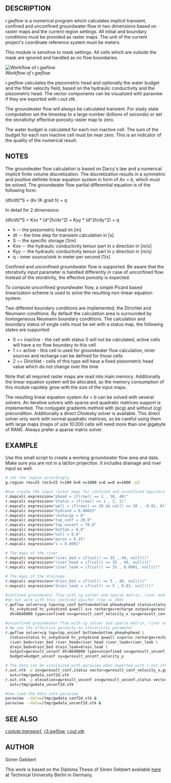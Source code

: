 ## DESCRIPTION

*r.gwflow* is a numerical program which calculates implicit transient,
confined and unconfined groundwater flow in two dimensions based on
raster maps and the current region settings. All initial and boundary
conditions must be provided as raster maps. The unit of the current
project's coordinate reference system must be meters.

This module is sensitive to mask settings. All cells which are outside
the mask are ignored and handled as no flow boundaries.

![Workflow of r.gwflow](r_gwflow_concept.png)  
*Workflow of r.gwflow*

*r.gwflow* calculates the piezometric head and optionally the water
budget and the filter velocity field, based on the hydraulic
conductivity and the piezometric head. The vector components can be
visualized with paraview if they are exported with *r.out.vtk*.  
  
The groundwater flow will always be calculated transient. For stady
state computation set the timestep to a large number (billions of
seconds) or set the storativity/ effective porosity raster map to
zero.  
  
The water budget is calculated for each non inactive cell. The sum of
the budget for each non inactive cell must be near zero. This is an
indicator of the quality of the numerical result.

## NOTES

The groundwater flow calculation is based on Darcy's law and a numerical
implicit finite volume discretization. The discretization results in a
symmetric and positive definite linear equation system in form of *Ax =
b*, which must be solved. The groundwater flow partial differential
equation is of the following form:

(dh/dt)\*S = div (K grad h) + q

In detail for 2 dimensions:

(dh/dt)\*S = Kxx \* (d^2h/dx^2) + Kyy \* (d^2h/dy^2) + q

- h -- the piezometric head im \[m\]
- dt -- the time step for transient calculation in \[s\]
- S -- the specific storage \[1/m\]
- Kxx -- the hydraulic conductivity tensor part in x direction in
  \[m/s\]
- Kyy -- the hydraulic conductivity tensor part in y direction in
  \[m/s\]
- q - inner source/sink in meter per second \[1/s\]

Confined and unconfined groundwater flow is supported. Be aware that the
storativity input parameter is handled differently in case of unconfined
flow. Instead of the storativity, the effective porosity is expected.

To compute unconfined groundwater flow, a simple Picard based
linearization scheme is used to solve the resulting non-linear equation
system.

Two different boundary conditions are implemented, the Dirichlet and
Neumann conditions. By default the calculation area is surrounded by
homogeneous Neumann boundary conditions. The calculation and boundary
status of single cells must be set with a status map, the following
states are supported:

- 0 == inactive - the cell with status 0 will not be calculated, active
  cells will have a no flow boundary to this cell
- 1 == active - this cell is used for groundwater flow calculation,
  inner sources and recharge can be defined for those cells
- 2 == Dirichlet - cells of this type will have a fixed piezometric head
  value which do not change over the time

Note that all required raster maps are read into main memory.
Additionally the linear equation system will be allocated, so the memory
consumption of this module rapidely grow with the size of the input
maps.  
  
The resulting linear equation system *Ax = b* can be solved with several
solvers. An iterative solvers with sparse and quadratic matrices support
is implemented. The conjugate gradients method with (pcg) and without
(cg) precondition. Additionally a direct Cholesky solver is available.
This direct solver only work with normal quadratic matrices, so be
careful using them with large maps (maps of size 10.000 cells will need
more than one gigabyte of RAM). Always prefer a sparse matrix solver.

## EXAMPLE

Use this small script to create a working groundwater flow area and
data. Make sure you are not in a lat/lon projection. It includes
drainage and river input as well.

```sh
# set the region accordingly
g.region res=25 res3=25 t=100 b=0 n=1000 s=0 w=0 e=1000 -p3

#now create the input raster maps for confined and unconfined aquifers
r.mapcalc expression="phead = if(row() == 1 , 50, 40)"
r.mapcalc expression="status = if(row() == 1 , 2, 1)"
r.mapcalc expression="well = if(row() == 20 && col() == 20 , -0.01, 0)"
r.mapcalc expression="hydcond = 0.00025"
r.mapcalc expression="recharge = 0"
r.mapcalc expression="top_conf = 20.0"
r.mapcalc expression="top_unconf = 70.0"
r.mapcalc expression="bottom = 0.0"
r.mapcalc expression="null = 0.0"
r.mapcalc expression="poros = 0.15"
r.mapcalc expression="s = 0.0001"

# The maps of the river
r.mapcalc expression="river_bed = if(col() == 35 , 48, null())"
r.mapcalc expression="river_head = if(col() == 35 , 49, null())"
r.mapcalc expression="river_leak = if(col() == 35 , 0.0001, null())"

# The maps of the drainage
r.mapcalc expression="drain_bed = if(col() == 5 , 48, null())"
r.mapcalc expression="drain_leak = if(col() == 5 , 0.01, null())"

#confined groundwater flow with cg solver and sparse matrix, river and drain
#do not work with this confined aquifer (top == 20m)
r.gwflow solver=cg top=top_conf bottom=bottom phead=phead status=status \
  hc_x=hydcond hc_y=hydcond q=well s=s recharge=recharge output=gwresult_conf \
  dt=8640000 type=confined vx=gwresult_conf_velocity_x vy=gwresult_conf_velocity_y budget=budget_conf

#unconfined groundwater flow with cg solver and sparse matrix, river and drain are enabled
# We use the effective porosity as storativity parameter
r.gwflow solver=cg top=top_unconf bottom=bottom phead=phead \
  status=status hc_x=hydcond hc_y=hydcond q=well s=poros recharge=recharge \
  river_bed=river_bed river_head=river_head river_leak=river_leak \
  drain_bed=drain_bed drain_leak=drain_leak \
  output=gwresult_unconf dt=8640000 type=unconfined vx=gwresult_unconf_velocity_x \
  budget=budget_unconf vy=gwresult_unconf_velocity_y

# The data can be visulaized with paraview when exported with r.out.vtk
r.out.vtk -p in=gwresult_conf,status vector=gwresult_conf_velocity_x,gwresult_conf_velocity_y,null \
  out=/tmp/gwdata_conf2d.vtk
r.out.vtk -p elevation=gwresult_unconf in=gwresult_unconf,status vector=gwresult_unconf_velocity_x,gwresult_unconf_velocity_y,null \
  out=/tmp/gwdata_unconf2d.vtk

#now load the data into paraview
paraview --data=/tmp/gwdata_conf2d.vtk &
paraview --data=/tmp/gwdata_unconf2d.vtk &
```

## SEE ALSO

*[r.solute.transport](r.solute.transport.md), [r3.gwflow](r3.gwflow.md),
[r.out.vtk](r.out.vtk.md)*

## AUTHOR

Sören Gebbert

This work is based on the Diploma Thesis of Sören Gebbert available
[here](https://grass.osgeo.org/gdp/hydrology/gebbert2007_diplom_stroemung_grass_gis.pdf)
at Technical University Berlin in Germany.
